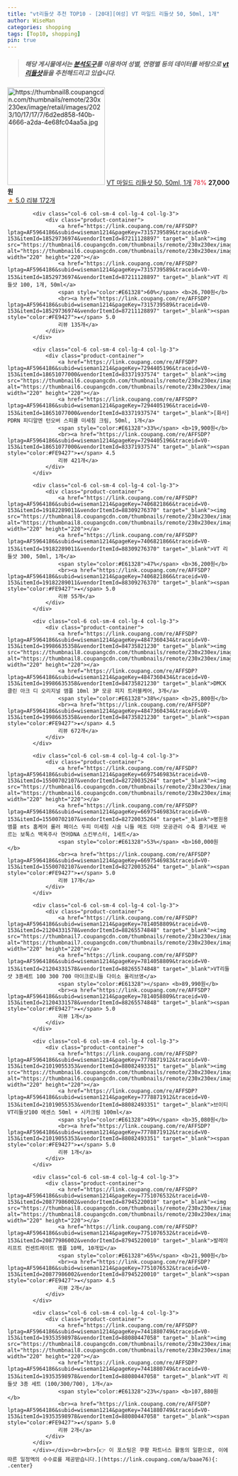 ```yaml
---
title: "vt리들샷 추천 TOP10 - [20대][여성] VT 마일드 리들샷 50, 50ml, 1개"
author: WiseMan
categories: shopping
tags: [Top10, shopping]
pin: true
---
```


> ##### 해당 게시물에서는 [**분석도구**](https://itemscout.io/)를 이용하여 **성별**, **연령별** 등의 데이터를 바탕으로 [**vt리들샷**](https://link.coupang.com/a/baae76)들을 추천해드리고 있습니다.
<div class="container"><div class="row">
            <div class="col-6 col-sm-4 col-lg-4 col-lg-3">
                <div class="product-container">
                    <a href="https://link.coupang.com/re/AFFSDP?lptag=AF5964186&subid=wiseman1214&pageKey=7658484766&traceid=V0-153&itemId=20396506224&vendorItemId=87479073118" target="_blank"><img src="https://thumbnail8.coupangcdn.com/thumbnails/remote/230x230ex/image/retail/images/2023/10/17/17/7/6d2ed858-f40b-4666-a2da-4e68fc04aa5a.jpg" alt="https://thumbnail8.coupangcdn.com/thumbnails/remote/230x230ex/image/retail/images/2023/10/17/17/7/6d2ed858-f40b-4666-a2da-4e68fc04aa5a.jpg" width="220" height="220"></a>
                    <a href="https://link.coupang.com/re/AFFSDP?lptag=AF5964186&subid=wiseman1214&pageKey=7658484766&traceid=V0-153&itemId=20396506224&vendorItemId=87479073118" target="_blank">VT 마일드 리들샷 50, 50ml, 1개</a>
                    <span style="color:#E61328">78%</span> <b>27,000원</b>
                    <br><a href="https://link.coupang.com/re/AFFSDP?lptag=AF5964186&subid=wiseman1214&pageKey=7658484766&traceid=V0-153&itemId=20396506224&vendorItemId=87479073118" target="_blank"><span style="color:#FE9427">★</span> 5.0
                    리뷰 172개</a>
                </div>
            </div>
            
            <div class="col-6 col-sm-4 col-lg-4 col-lg-3">
                <div class="product-container">
                    <a href="https://link.coupang.com/re/AFFSDP?lptag=AF5964186&subid=wiseman1214&pageKey=7315739589&traceid=V0-153&itemId=18529736974&vendorItemId=87211128897" target="_blank"><img src="https://thumbnail6.coupangcdn.com/thumbnails/remote/230x230ex/image/vendor_inventory/493f/8a05386be684be92b3035d207122232843b6075dfad6ef97820ec7bf5ce0.png" alt="https://thumbnail6.coupangcdn.com/thumbnails/remote/230x230ex/image/vendor_inventory/493f/8a05386be684be92b3035d207122232843b6075dfad6ef97820ec7bf5ce0.png" width="220" height="220"></a>
                    <a href="https://link.coupang.com/re/AFFSDP?lptag=AF5964186&subid=wiseman1214&pageKey=7315739589&traceid=V0-153&itemId=18529736974&vendorItemId=87211128897" target="_blank">VT 리들샷 100, 1개, 50ml</a>
                    <span style="color:#E61328">60%</span> <b>26,700원</b>
                    <br><a href="https://link.coupang.com/re/AFFSDP?lptag=AF5964186&subid=wiseman1214&pageKey=7315739589&traceid=V0-153&itemId=18529736974&vendorItemId=87211128897" target="_blank"><span style="color:#FE9427">★</span> 5.0
                    리뷰 135개</a>
                </div>
            </div>
            
            <div class="col-6 col-sm-4 col-lg-4 col-lg-3">
                <div class="product-container">
                    <a href="https://link.coupang.com/re/AFFSDP?lptag=AF5964186&subid=wiseman1214&pageKey=7294405196&traceid=V0-153&itemId=18651077000&vendorItemId=83371937574" target="_blank"><img src="https://thumbnail6.coupangcdn.com/thumbnails/remote/230x230ex/image/vendor_inventory/38a4/c7d02a9c569daa90ddfb9c79845f118bdc25301605d516b7466b2ca341cc.jpg" alt="https://thumbnail6.coupangcdn.com/thumbnails/remote/230x230ex/image/vendor_inventory/38a4/c7d02a9c569daa90ddfb9c79845f118bdc25301605d516b7466b2ca341cc.jpg" width="220" height="220"></a>
                    <a href="https://link.coupang.com/re/AFFSDP?lptag=AF5964186&subid=wiseman1214&pageKey=7294405196&traceid=V0-153&itemId=18651077000&vendorItemId=83371937574" target="_blank">[화사] PDRN 피디알엔 턴오버 스피큘 미세침 크림, 50ml, 1개</a>
                    <span style="color:#E61328">33%</span> <b>19,900원</b>
                    <br><a href="https://link.coupang.com/re/AFFSDP?lptag=AF5964186&subid=wiseman1214&pageKey=7294405196&traceid=V0-153&itemId=18651077000&vendorItemId=83371937574" target="_blank"><span style="color:#FE9427">★</span> 4.5
                    리뷰 421개</a>
                </div>
            </div>
            
            <div class="col-6 col-sm-4 col-lg-4 col-lg-3">
                <div class="product-container">
                    <a href="https://link.coupang.com/re/AFFSDP?lptag=AF5964186&subid=wiseman1214&pageKey=7406821866&traceid=V0-153&itemId=19182289011&vendorItemId=88309276370" target="_blank"><img src="https://thumbnail8.coupangcdn.com/thumbnails/remote/230x230ex/image/vendor_inventory/b4ff/4e2f4942ba43a71bf610ce50fd1661a62365cab3ec0bebd44146bca9732a.jpg" alt="https://thumbnail8.coupangcdn.com/thumbnails/remote/230x230ex/image/vendor_inventory/b4ff/4e2f4942ba43a71bf610ce50fd1661a62365cab3ec0bebd44146bca9732a.jpg" width="220" height="220"></a>
                    <a href="https://link.coupang.com/re/AFFSDP?lptag=AF5964186&subid=wiseman1214&pageKey=7406821866&traceid=V0-153&itemId=19182289011&vendorItemId=88309276370" target="_blank">VT 리들샷 300, 50ml, 1개</a>
                    <span style="color:#E61328">47%</span> <b>36,200원</b>
                    <br><a href="https://link.coupang.com/re/AFFSDP?lptag=AF5964186&subid=wiseman1214&pageKey=7406821866&traceid=V0-153&itemId=19182289011&vendorItemId=88309276370" target="_blank"><span style="color:#FE9427">★</span> 5.0
                    리뷰 55개</a>
                </div>
            </div>
            
            <div class="col-6 col-sm-4 col-lg-4 col-lg-3">
                <div class="product-container">
                    <a href="https://link.coupang.com/re/AFFSDP?lptag=AF5964186&subid=wiseman1214&pageKey=4847360434&traceid=V0-153&itemId=19986635358&vendorItemId=84735821230" target="_blank"><img src="https://thumbnail8.coupangcdn.com/thumbnails/remote/230x230ex/image/vendor_inventory/bc90/bd5ae5e38b907d6f1244d5309e3c6557afbf2842db94fe2395f53513ae07.jpg" alt="https://thumbnail8.coupangcdn.com/thumbnails/remote/230x230ex/image/vendor_inventory/bc90/bd5ae5e38b907d6f1244d5309e3c6557afbf2842db94fe2395f53513ae07.jpg" width="220" height="220"></a>
                    <a href="https://link.coupang.com/re/AFFSDP?lptag=AF5964186&subid=wiseman1214&pageKey=4847360434&traceid=V0-153&itemId=19986635358&vendorItemId=84735821230" target="_blank">DMCK 클린 아크 디 오리지널 앰플 10ml 3P 모공 피지 트러블케어, 3개</a>
                    <span style="color:#E61328">38%</span> <b>25,800원</b>
                    <br><a href="https://link.coupang.com/re/AFFSDP?lptag=AF5964186&subid=wiseman1214&pageKey=4847360434&traceid=V0-153&itemId=19986635358&vendorItemId=84735821230" target="_blank"><span style="color:#FE9427">★</span> 4.5
                    리뷰 672개</a>
                </div>
            </div>
            
            <div class="col-6 col-sm-4 col-lg-4 col-lg-3">
                <div class="product-container">
                    <a href="https://link.coupang.com/re/AFFSDP?lptag=AF5964186&subid=wiseman1214&pageKey=6697546983&traceid=V0-153&itemId=15500702107&vendorItemId=82720035264" target="_blank"><img src="https://thumbnail6.coupangcdn.com/thumbnails/remote/230x230ex/image/vendor_inventory/dbe7/a450edcd408731d920b1e283794c8af4cab07f7d6a6d905fecd9d94db3f9.jpg" alt="https://thumbnail6.coupangcdn.com/thumbnails/remote/230x230ex/image/vendor_inventory/dbe7/a450edcd408731d920b1e283794c8af4cab07f7d6a6d905fecd9d94db3f9.jpg" width="220" height="220"></a>
                    <a href="https://link.coupang.com/re/AFFSDP?lptag=AF5964186&subid=wiseman1214&pageKey=6697546983&traceid=V0-153&itemId=15500702107&vendorItemId=82720035264" target="_blank">병원용 앰플 mts 홈케어 롤러 페이스 두피 미세침 시술 니들 메조 더마 모공관리 수축 줄기세포 바르는 보톡스 백옥주사 연어DNA 스킨부스터, 1세트</a>
                    <span style="color:#E61328">53%</span> <b>160,000원</b>
                    <br><a href="https://link.coupang.com/re/AFFSDP?lptag=AF5964186&subid=wiseman1214&pageKey=6697546983&traceid=V0-153&itemId=15500702107&vendorItemId=82720035264" target="_blank"><span style="color:#FE9427">★</span> 5.0
                    리뷰 17개</a>
                </div>
            </div>
            
            <div class="col-6 col-sm-4 col-lg-4 col-lg-3">
                <div class="product-container">
                    <a href="https://link.coupang.com/re/AFFSDP?lptag=AF5964186&subid=wiseman1214&pageKey=7814058809&traceid=V0-153&itemId=21204331578&vendorItemId=88265574848" target="_blank"><img src="https://thumbnail7.coupangcdn.com/thumbnails/remote/230x230ex/image/vendor_inventory/a7b1/076e315a0ba443f3708e643b49c5930fd7dca9286f0a6e4e13a486260b6e.jpeg" alt="https://thumbnail7.coupangcdn.com/thumbnails/remote/230x230ex/image/vendor_inventory/a7b1/076e315a0ba443f3708e643b49c5930fd7dca9286f0a6e4e13a486260b6e.jpeg" width="220" height="220"></a>
                    <a href="https://link.coupang.com/re/AFFSDP?lptag=AF5964186&subid=wiseman1214&pageKey=7814058809&traceid=V0-153&itemId=21204331578&vendorItemId=88265574848" target="_blank">VT리들샷 3종세트 100 300 700 마이크로니들 다이소 올리브영</a>
                    <span style="color:#E61328"></span> <b>89,990원</b>
                    <br><a href="https://link.coupang.com/re/AFFSDP?lptag=AF5964186&subid=wiseman1214&pageKey=7814058809&traceid=V0-153&itemId=21204331578&vendorItemId=88265574848" target="_blank"><span style="color:#FE9427">★</span> 5.0
                    리뷰 1개</a>
                </div>
            </div>
            
            <div class="col-6 col-sm-4 col-lg-4 col-lg-3">
                <div class="product-container">
                    <a href="https://link.coupang.com/re/AFFSDP?lptag=AF5964186&subid=wiseman1214&pageKey=7778871912&traceid=V0-153&itemId=21019055353&vendorItemId=88082493351" target="_blank"><img src="https://thumbnail6.coupangcdn.com/thumbnails/remote/230x230ex/image/vendor_inventory/9802/61ee4e6c3d1897e1430a633fda1a53da93fd6baf9a3ec28ef6c4b050bd49.jpg" alt="https://thumbnail6.coupangcdn.com/thumbnails/remote/230x230ex/image/vendor_inventory/9802/61ee4e6c3d1897e1430a633fda1a53da93fd6baf9a3ec28ef6c4b050bd49.jpg" width="220" height="220"></a>
                    <a href="https://link.coupang.com/re/AFFSDP?lptag=AF5964186&subid=wiseman1214&pageKey=7778871912&traceid=V0-153&itemId=21019055353&vendorItemId=88082493351" target="_blank">브이티 VT리들샷100 에센스 50ml + 시카크림 100ml</a>
                    <span style="color:#E61328">49%</span> <b>35,080원</b>
                    <br><a href="https://link.coupang.com/re/AFFSDP?lptag=AF5964186&subid=wiseman1214&pageKey=7778871912&traceid=V0-153&itemId=21019055353&vendorItemId=88082493351" target="_blank"><span style="color:#FE9427">★</span> 5.0
                    리뷰 1개</a>
                </div>
            </div>
            
            <div class="col-6 col-sm-4 col-lg-4 col-lg-3">
                <div class="product-container">
                    <a href="https://link.coupang.com/re/AFFSDP?lptag=AF5964186&subid=wiseman1214&pageKey=7751076532&traceid=V0-153&itemId=20877986002&vendorItemId=87945220010" target="_blank"><img src="https://thumbnail8.coupangcdn.com/thumbnails/remote/230x230ex/image/vendor_inventory/7b02/aae3277ab81bdb2e07cb131a92f0925e01af38aac3baadb0b11d9a1d2bb9.jpg" alt="https://thumbnail8.coupangcdn.com/thumbnails/remote/230x230ex/image/vendor_inventory/7b02/aae3277ab81bdb2e07cb131a92f0925e01af38aac3baadb0b11d9a1d2bb9.jpg" width="220" height="220"></a>
                    <a href="https://link.coupang.com/re/AFFSDP?lptag=AF5964186&subid=wiseman1214&pageKey=7751076532&traceid=V0-153&itemId=20877986002&vendorItemId=87945220010" target="_blank">발레아 리프트 컨센트레이트 앰플 10팩, 10개입</a>
                    <span style="color:#E61328">65%</span> <b>21,900원</b>
                    <br><a href="https://link.coupang.com/re/AFFSDP?lptag=AF5964186&subid=wiseman1214&pageKey=7751076532&traceid=V0-153&itemId=20877986002&vendorItemId=87945220010" target="_blank"><span style="color:#FE9427">★</span> 4.5
                    리뷰 2개</a>
                </div>
            </div>
            
            <div class="col-6 col-sm-4 col-lg-4 col-lg-3">
                <div class="product-container">
                    <a href="https://link.coupang.com/re/AFFSDP?lptag=AF5964186&subid=wiseman1214&pageKey=7441880749&traceid=V0-153&itemId=19353598978&vendorItemId=88080447058" target="_blank"><img src="https://thumbnail8.coupangcdn.com/thumbnails/remote/230x230ex/image/vendor_inventory/0f3d/28cfc0e61b8925f34a6051044d8ec0d3f15511f306bf9f16d01068a6cf28.png" alt="https://thumbnail8.coupangcdn.com/thumbnails/remote/230x230ex/image/vendor_inventory/0f3d/28cfc0e61b8925f34a6051044d8ec0d3f15511f306bf9f16d01068a6cf28.png" width="220" height="220"></a>
                    <a href="https://link.coupang.com/re/AFFSDP?lptag=AF5964186&subid=wiseman1214&pageKey=7441880749&traceid=V0-153&itemId=19353598978&vendorItemId=88080447058" target="_blank">VT 리들샷 3종 세트 (100/300/700), 1개</a>
                    <span style="color:#E61328">23%</span> <b>107,880원</b>
                    <br><a href="https://link.coupang.com/re/AFFSDP?lptag=AF5964186&subid=wiseman1214&pageKey=7441880749&traceid=V0-153&itemId=19353598978&vendorItemId=88080447058" target="_blank"><span style="color:#FE9427">★</span> 5.0
                    리뷰 2개</a>
                </div>
            </div>
            </div></div><br><br>[👉 이 포스팅은 쿠팡 파트너스 활동의 일환으로, 이에 따른 일정액의 수수료를 제공받습니다.](https://link.coupang.com/a/baae76){: .center}